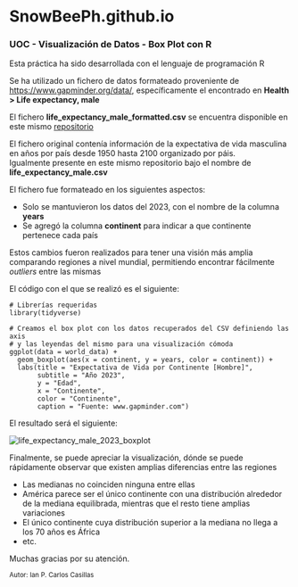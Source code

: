 # SnowBeePh.github.io
<h3>UOC - Visualización de Datos - Box Plot con R</h3>

<p>Esta práctica ha sido desarrollada con el lenguaje de programación R</p>

<p>Se ha utilizado un fichero de datos formateado proveniente de <b></b><a href="https://www.gapminder.org/data/">https://www.gapminder.org/data/</a></b>, específicamente el encontrado en <b>Health > Life expectancy, male</b> </p>
<p>El fichero <b>life_expectancy_male_formatted.csv</b> se encuentra disponible en este mismo <a href="https://github.com/SnowBeePh/SnowBeePh.github.io">repositorio</a></p>

<p>El fichero original contenía información de la expectativa de vida masculina en años por país desde 1950 hasta 2100 organizado por páis. <br>
  Igualmente presente en este mismo repositorio bajo el nombre de <b>life_expectancy_male.csv</b>
</p>

<p>El fichero fue formateado en los siguientes aspectos:</p>
<ul>
  <li>Solo se mantuvieron los datos del 2023, con el nombre de la columna <b>years</b></li>
  <li>Se agregó la columna <b>continent</b> para indicar a que continente pertenece cada país</li>
</ul>

<p>Estos cambios fueron realizados para tener una visión más amplia comparando regiones a nivel mundial, permitiendo encontrar fácilmente <i>outliers</i> entre las mismas</p>

<p>El código con el que se realizó es el siguiente:</p>

```
# Librerías requeridas
library(tidyverse)

# Creamos el box plot con los datos recuperados del CSV definiendo las axis
# y las leyendas del mismo para una visualización cómoda
ggplot(data = world_data) +
  geom_boxplot(aes(x = continent, y = years, color = continent)) +
  labs(title = "Expectativa de Vida por Continente [Hombre]",
       subtitle = "Año 2023",
       y = "Edad",
       x = "Continente",
       color = "Continente",
       caption = "Fuente: www.gapminder.com")
```
<p>El resultado será el siguiente:</p>

![life_expectancy_male_2023_boxplot](https://github.com/SnowBeePh/SnowBeePh.github.io/assets/39880969/2888e4a0-66f6-4d2a-8adf-2fd7d9033969)


<p>Finalmente, se puede apreciar la visualización, dónde se puede rápidamente observar que existen amplias diferencias entre las regiones</p>
<ul>
  <li>Las medianas no coinciden ninguna entre ellas</li>
  <li>América parece ser el único continente con una distribución alrededor de la mediana equilibrada, mientras que el resto tiene amplias variaciones</li>
  <li>El único continente cuya distribución superior a la mediana no llega a los 70 años es África</li>
  <li>etc.</li>
</ul>

<p>Muchas gracias por su atención.</p>
<small>Autor: Ian P. Carlos Casillas</small>
